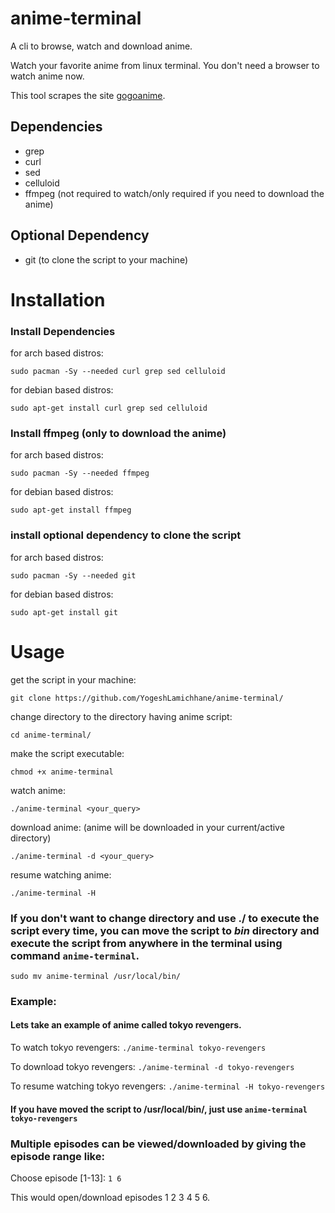 # anime-terminal

A cli to browse, watch and download anime.

Watch your favorite anime from linux terminal. You don't need a browser to watch anime now.

This tool scrapes the site [gogoanime](https://gogoanime.cm).

## Dependencies

* grep
* curl
* sed
* celluloid
* ffmpeg (not required to watch/only required if you need to download the anime)
  
## Optional Dependency
* git (to clone the script to your machine)

# Installation
### Install Dependencies

for arch based distros:

```
sudo pacman -Sy --needed curl grep sed celluloid
```

for debian based distros:

```
sudo apt-get install curl grep sed celluloid
```


### Install ffmpeg (only to download the anime)
for arch based distros:

```
sudo pacman -Sy --needed ffmpeg
```

for debian based distros:

```
sudo apt-get install ffmpeg
```

### install optional dependency to clone the script
for arch based distros:

```
sudo pacman -Sy --needed git
```
  
for debian based distros:

```
sudo apt-get install git
```

# Usage

get the script in your machine:

```
git clone https://github.com/YogeshLamichhane/anime-terminal/
```

change directory to the directory having anime script:

```
cd anime-terminal/
```

make the script executable:

```
chmod +x anime-terminal
```

watch anime:

```
./anime-terminal <your_query>
```

download anime: (anime will be downloaded in your current/active directory)

```
./anime-terminal -d <your_query>
```

resume watching anime:

```
./anime-terminal -H
```

### If you don't want to change directory and use ./ to execute the script every time, you can move the script to *bin* directory and execute the script from anywhere in the terminal using command `anime-terminal`.
```
sudo mv anime-terminal /usr/local/bin/
```

### Example:
#### Lets take an example of anime called tokyo revengers.

To watch tokyo revengers: `./anime-terminal tokyo-revengers`

To download tokyo revengers: `./anime-terminal -d tokyo-revengers`

To resume watching tokyo revengers: `./anime-terminal -H tokyo-revengers`

#### If you have moved the script to /usr/local/bin/, just use `anime-terminal tokyo-revengers`

### Multiple episodes can be viewed/downloaded by giving the episode range like:
Choose episode [1-13]: `1 6`

This would open/download episodes 1 2 3 4 5 6.
